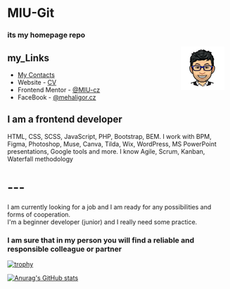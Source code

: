 # MIU-Git

### its my homepage repo

<div style="float:right;margin:0 10px 0 0">
    <img src="./images/autor.png" alt="Autor" width="100px">
</div>

## my_Links

- [My Contacts](https://mehal.my.canva.site)
- Website - [CV](https://sites.google.com/view/zivotopis-miu/kdo-jsem)
- Frontend Mentor - [@MIU-cz](https://www.frontendmentor.io/profile/MIU-cz)
- FaceBook - [@mehaligor.cz](https://www.facebook.com/mehaligor.cz/)

## I am a frontend developer

HTML, CSS, SCSS, JavaScript, PHP, Bootstrap, BEM.
I work with BPM, Figma, Photoshop, Muse, Canva, Tilda, Wix, WordPress, MS PowerPoint presentations, Google tools and more.
I know Agile, Scrum, Kanban, Waterfall methodology

# --- #

I am currently looking for a job and I am ready for any possibilities and forms of cooperation.   
I'm a beginner developer (junior) and I really need some practice.

### I am sure that in my person you will find a reliable and responsible colleague or partner

[![trophy](https://github-profile-trophy.vercel.app/?username=MIU-cz&theme=onedark)](https://github.com/ryo-ma/github-profile-trophy)

[![Anurag's GitHub stats](https://github-readme-stats.vercel.app/api?username=MIU-cz&show_icons=true&theme=dark)](https://github.com/anuraghazra/github-readme-stats)


